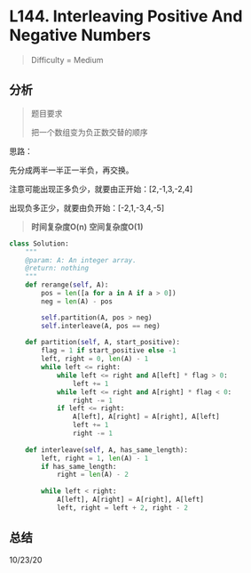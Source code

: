 # L144. Interleaving Positive And Negative Numbers
> Difficulty = Medium

## 分析

> 题目要求
> 
> 把一个数组变为负正数交替的顺序

思路：

先分成两半一半正一半负，再交换。

注意可能出现正多负少，就要由正开始：[2,-1,3,-2,4]

出现负多正少，就要由负开始：[-2,1,-3,4,-5]

> **时间复杂度O(n)**
> **空间复杂度O(1)**

```python
class Solution:
    """
    @param: A: An integer array.
    @return: nothing
    """
    def rerange(self, A):
        pos = len([a for a in A if a > 0])
        neg = len(A) - pos

        self.partition(A, pos > neg)
        self.interleave(A, pos == neg)
            
    def partition(self, A, start_positive):
        flag = 1 if start_positive else -1
        left, right = 0, len(A) - 1
        while left <= right:
            while left <= right and A[left] * flag > 0:
                left += 1
            while left <= right and A[right] * flag < 0:
                right -= 1
            if left <= right:
                A[left], A[right] = A[right], A[left]
                left += 1
                right -= 1
    
    def interleave(self, A, has_same_length):
        left, right = 1, len(A) - 1
        if has_same_length:
            right = len(A) - 2
            
        while left < right:
            A[left], A[right] = A[right], A[left]
            left, right = left + 2, right - 2
```


## 总结


10/23/20